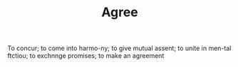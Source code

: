 ---
title: Agree
letter: A
permalink: "/definitions/agree.html"
body: To concur; to come into harmo-ny; to give mutual assent; to unite in men-tal
  ftctiou; to exchnnge promises; to make an agreement
published_at: '2018-07-07'
source: Black's Law Dictionary
layout: post
---
